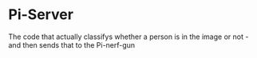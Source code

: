 # Pi-Server
The code that actually classifys whether a person is in the image or not - and then sends that to the Pi-nerf-gun
